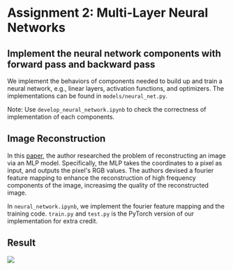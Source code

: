 # Assignment 2: Multi-Layer Neural Networks
## Implement the neural network components with forward pass and backward pass
We implement the behaviors of components needed to build up and train a neural network, e.g., linear layers, activation functions, and optimizers. The implementations can be found in `models/neural_net.py`.

Note: Use `develop_neural_network.ipynb` to check the correctness of implementation of each components.

## Image Reconstruction
In this [paper](https://bmild.github.io/fourfeat/), the author researched the problem of reconstructing an image via an MLP model. Specifically, the MLP takes the coordinates to a pixel as input, and outputs the pixel's RGB values. The authors devised a fourier feature mapping to enhance the reconstruction of high frequency components of the image, increasimg the quality of the reconstructed image. 

In `neural_network.ipynb`, we implement the fourier feature mapping and the training code. `train.py` and `test.py` is the PyTorch version of our implementation for extra credit.

## Result

![](https://i.imgur.com/X7wHOFl.png)